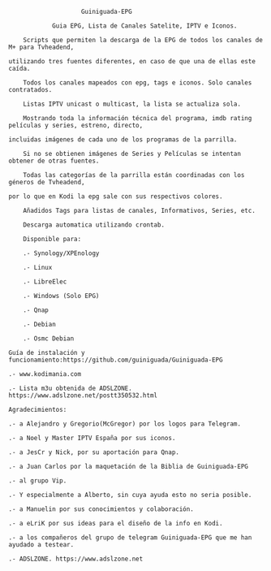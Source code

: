 ﻿ 						Guiniguada-EPG

				Guia EPG, Lista de Canales Satelite, IPTV e Iconos.

		Scripts que permiten la descarga de la EPG de todos los canales de M+ para Tvheadend, 

	utilizando tres fuentes diferentes, en caso de que una de ellas este caída. 

		Todos los canales mapeados con epg, tags e iconos. Solo canales contratados.

		Listas IPTV unicast o multicast, la lista se actualiza sola.

		Mostrando toda la información técnica del programa, imdb rating películas y series, estreno, directo, 

	incluidas imágenes de cada uno de los programas de la parrilla.

		Si no se obtienen imágenes de Series y Películas se intentan obtener de otras fuentes.

		Todas las categorías de la parrilla están coordinadas con los géneros de Tvheadend, 
	
	por lo que en Kodi la epg sale con sus respectivos colores.
	
		Añadidos Tags para listas de canales, Informativos, Series, etc.

		Descarga automatica utilizando crontab.

		Disponible para:

		.- Synology/XPEnology

		.- Linux

		.- LibreElec
		
		.- Windows (Solo EPG)

		.- Qnap

		.- Debian

		.- Osmc Debian

	Guía de instalación y funcionamiento:https://github.com/guiniguada/Guiniguada-EPG

	.- www.kodimania.com

	.- Lista m3u obtenida de ADSLZONE. https://www.adslzone.net/postt350532.html

	Agradecimientos:

	.- a Alejandro y Gregorio(McGregor) por los logos para Telegram.

	.- a Noel y Master IPTV España por sus iconos.

	.- a JesCr y Nick, por su aportación para Qnap.

	.- a Juan Carlos por la maquetación de la Biblia de Guiniguada-EPG

	.- al grupo Vip.

	.- Y especialmente a Alberto, sin cuya ayuda esto no seria posible.

 	.- a Manuelin por sus conocimientos y colaboración.

	.- a eLriK por sus ideas para el diseño de la info en Kodi.

	.- a los compañeros del grupo de telegram Guiniguada-EPG que me han ayudado a testear.

	.- ADSLZONE. https://www.adslzone.net
	
